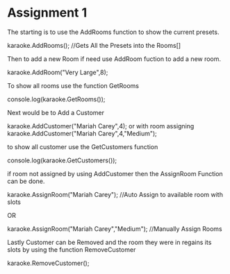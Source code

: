 # Assignment 1

The starting is to use the AddRooms function to show the current presets.

karaoke.AddRooms();
//Gets All the Presets into the Rooms[]

Then to add a new Room if need use AddRoom fuction to add a new room.

karaoke.AddRoom("Very Large",8);

To show all rooms use the function GetRooms

console.log(karaoke.GetRooms());


Next would be to Add a Customer

karaoke.AddCustomer("Mariah Carey",4);
or with room assigning
karaoke.AddCustomer("Mariah Carey",4,"Medium");

to show all customer use the GetCustomers function

console.log(karaoke.GetCustomers());

if room not assigned by using AddCustomer then the AssignRoom Function can be done.

karaoke.AssignRoom("Mariah Carey");
//Auto Assign to available room with slots

OR

karaoke.AssignRoom("Mariah Carey","Medium");
//Manually Assign Rooms

Lastly Customer can be Removed and the room they were in regains its slots by using the function RemoveCustomer

karaoke.RemoveCustomer();

